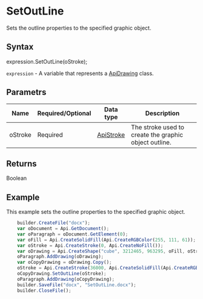 # SetOutLine

Sets the outline properties to the specified graphic object.

## Syntax

expression.SetOutLine(oStroke);

`expression` - A variable that represents a [ApiDrawing](../ApiDrawing.md) class.

## Parametrs

| **Name** | **Required/Optional** | **Data type** | **Description** |
| ------------- | ------------- | ------------- | ------------- |
| oStroke | Required | [ApiStroke](../../ApiStroke/ApiStroke.md) | The stroke used to create the graphic object outline. |

## Returns

Boolean

## Example

This example sets the outline properties to the specified graphic object.

```javascript
	builder.CreateFile("docx");
	var oDocument = Api.GetDocument();
	var oParagraph = oDocument.GetElement(0);
	var oFill = Api.CreateSolidFill(Api.CreateRGBColor(255, 111, 61));
	var oStroke = Api.CreateStroke(0, Api.CreateNoFill());
	var oDrawing = Api.CreateShape("cube", 3212465, 963295, oFill, oStroke);
	oParagraph.AddDrawing(oDrawing); 
	var oCopyDrawing = oDrawing.Copy();
	oStroke = Api.CreateStroke(36000, Api.CreateSolidFill(Api.CreateRGBColor(51, 51, 51)));
	oCopyDrawing.SetOutLine(oStroke);
	oParagraph.AddDrawing(oCopyDrawing);
	builder.SaveFile("docx", "SetOutLine.docx");
	builder.CloseFile();
```